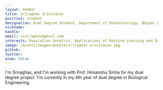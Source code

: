 ```yaml
---
layout: member
title: Sriraghav Srinivasan
position: student
designation: Dual Degree Student, Department of Biotechnology, Bhupat & Jyoti Mehta School of Biosciences
nickname: 
handle: 
email: ssriraghav@gmail.com
interests: Population Genetics, Applications of Machine Learning and Data Mining to Biological Systems, Mathematical Modelling, Stochastic Calculus
image: /assets/images/people/sriraghav-srinivasan.jpg
github: 
twitter: 
alum: false
---
```


I'm Sriraghav, and I'm working with Prof. Himanshu Sinha for my dual degree project. I'm currently in my 4th year of dual degree in Biological Engineering.
